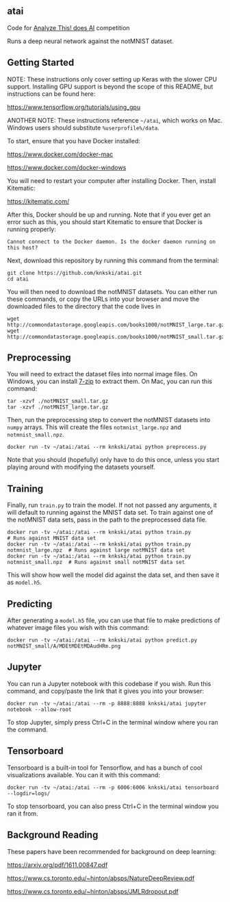 atai
----

Code for [Analyze This! does AI](https://www.meetup.com/AnalyzeThis/) competition

Runs a deep neural network against the notMNIST dataset.


Getting Started
---------------

NOTE: These instructions only cover setting up Keras with the slower CPU
support. Installing GPU support is beyond the scope of this README, but
instructions can be found here:

https://www.tensorflow.org/tutorials/using_gpu

ANOTHER NOTE: These instructions reference `~/atai`, which works on Mac. Windows
users should substitute `%userprofile%/data`.

To start, ensure that you have Docker installed:

https://www.docker.com/docker-mac

https://www.docker.com/docker-windows

You will need to restart your computer after installing Docker. Then, install
Kitematic:

https://kitematic.com/

After this, Docker should be up and running. Note that if you ever get an error
such as this, you should start Kitematic to ensure that Docker is running properly:

    Cannot connect to the Docker daemon. Is the docker daemon running on this host?

Next, download this repository by running this command from the terminal:

    git clone https://github.com/knkski/atai.git
    cd atai

You will then need to download the notMNIST datasets. You can either run these
commands, or copy the URLs into your browser and move the downloaded files to
the directory that the code lives in

    wget http://commondatastorage.googleapis.com/books1000/notMNIST_large.tar.gz
    wget http://commondatastorage.googleapis.com/books1000/notMNIST_small.tar.gz


Preprocessing
-------------

You will need to extract the dataset files into normal image files. On Windows,
you can install [7-zip](http://www.7-zip.org/download.html) to extract them. On
Mac, you can run this command:

    tar -xzvf ./notMNIST_small.tar.gz
    tar -xzvf ./notMNIST_large.tar.gz

Then, run the preprocessing step to convert the notMNIST datasets into `numpy`
arrays. This will create the files `notmnist_large.npz` and `notmnist_small.npz`.

    docker run -tv ~/atai:/atai --rm knkski/atai python preprocess.py

Note that you should (hopefully) only have to do this once, unless you start
playing around with modifying the datasets yourself.


Training
--------

Finally, run `train.py` to train the model. If not not passed any arguments, it
will default to running against the MNIST data set. To train against one of the
notMNIST data sets, pass in the path to the preprocessed data file.

    docker run -tv ~/atai:/atai --rm knkski/atai python train.py                     # Runs against MNIST data set
    docker run -tv ~/atai:/atai --rm knkski/atai python train.py notmnist_large.npz  # Runs against large notMNIST data set
    docker run -tv ~/atai:/atai --rm knkski/atai python train.py notmnist_small.npz  # Runs against small notMNIST data set

This will show how well the model did against the data set, and then save it as
`model.h5`.


Predicting
----------

After generating a `model.h5` file, you can use that file to make predictions of
whatever image files you wish with this command:

    docker run -tv ~/atai:/atai --rm knkski/atai python predict.py notMNIST_small/A/MDEtMDEtMDAudHRm.png


Jupyter
-------

You can run a Jupyter notebook with this codebase if you wish. Run this command,
and copy/paste the link that it gives you into your browser:

    docker run -tv ~/atai:/atai --rm -p 8888:8888 knkski/atai jupyter notebook --allow-root

To stop Jupyter, simply press Ctrl+C in the terminal window where you ran the
command.


Tensorboard
-----------

Tensorboard is a built-in tool for Tensorflow, and has a bunch of cool
visualizations available. You can it with this command:

    docker run -tv ~/atai:/atai --rm -p 6006:6006 knkski/atai tensorboard --logdir=logs/

To stop tensorboard, you can also press Ctrl+C in the terminal window you ran it
from.


Background Reading
------------------

These papers have been recommended for background on deep learning:

https://arxiv.org/pdf/1611.00847.pdf

https://www.cs.toronto.edu/~hinton/absps/NatureDeepReview.pdf

https://www.cs.toronto.edu/~hinton/absps/JMLRdropout.pdf
